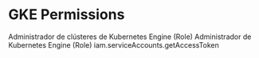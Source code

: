 # GKE Permissions
Administrador de clústeres de Kubernetes Engine (Role)
Administrador de Kubernetes Engine (Role)
iam.serviceAccounts.getAccessToken